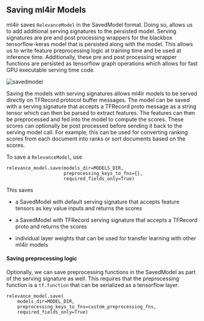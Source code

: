 ## Saving ml4ir Models

ml4ir saves `RelevanceModel` in the SavedModel format. Doing so, allows us to add additional serving signatures to the persisted model. Serving signatures are pre and post processing wrappers for the blackbox tensorflow-keras model that is persisted along with the model. This allows us to write feature preprocessing logic at training time and be used at inference time. Additionally, these pre and post processing wrapper functions are persisted as tensorflow graph operations which allows for fast GPU executable serving time code.

![savedmodel](/_static/saved_model.png)


Saving the models with serving signatures allows ml4ir models to be served directly on TFRecord protocol buffer messages. The model can be saved with a serving signature that accepts a TFRecord proto message as a string tensor which can then be parsed to extract features. The features can then be preprocessed and fed into the model to compute the scores. These scores can optionally be post processed before sending it back to the serving model call. For example, this can be used for converting ranking scores from each document into ranks or sort documents based on the scores.

To save a `RelevanceModel`, use
```
relevance_model.save(models_dir=MODELS_DIR,
                     preprocessing_keys_to_fns={},
                     required_fields_only=True)
```

This saves 

* a SavedModel with default serving signature that accepts feature tensors as key value inputs and returns the scores

* a SavedModel with TFRecord serving signature that accepts a TFRecord proto and returns the scores

* individual layer weights that can be used for transfer learning with other ml4ir models

#### Saving preprocessing logic

Optionally, we can save preprocessing functions in the SavedModel as part of the serving signature as well. This requires that the preprocessing function is a `tf.function` that can be serialized as a tensorflow layer.
```
relevance_model.save(
    models_dir=MODEL_DIR,
    preprocessing_keys_to_fns=custom_preprocessing_fns,
    required_fields_only=True)
```